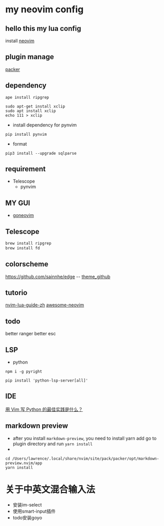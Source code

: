 # my neovim config
## hello this my lua config
install
[neovim](https://github.com/neovim/neovim)
## plugin manage
[packer](https://github.com/wbthomason/packer.nvim)


## dependency
``` shell
ape install ripgrep
```
``` shell
sudo apt-get install xclip
sudo apt install xclip
echo 111 > xclip
```
- install dependency for pynvim
```
pip install pynvim
```
- format

```
pip3 install --upgrade sqlparse
```

## requirement
- Telescope
    - pynvim

## MY GUI
- [goneovim](https://github.com/akiyosi/goneovim)

## Telescope
```bash
brew install ripgrep
brew install fd
```
## colorscheme
https://github.com/sainnhe/edge
-- [theme_github](https://github.com/rafi/awesome-vim-colorschemes)

## tutorio
[nvim-lua-guide-zh](https://github.com/glepnir/nvim-lua-guide-zh)
[awesome-neovim](https://github.com/rockerBOO/awesome-neovim)


## todo
better ranger
better esc


## LSP

- python
```
npm i -g pyright
```

```
pip install 'python-lsp-server[all]'
```
## IDE
[用 Vim 写 Python 的最佳实践是什么？](https://www.zhihu.com/question/19655689)





## markdown preview
- after you install `markdown-preview`, you need to install yarn add go to plugin directory and run `yarn install`
- 
``` shell
cd /Users/lawrence/.local/share/nvim/site/pack/packer/opt/markdown-preview.nvim/app
yarn install
```






# 关于中英文混合输入法
- 安装im-select
- 使用smart-input插件
- todo安装goyo
